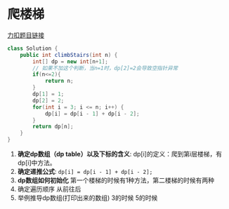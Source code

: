 # 爬楼梯

[力扣题目链接](https://leetcode-cn.com/problems/climbing-stairs/)

```java
class Solution {
    public int climbStairs(int n) {
        int[] dp = new int[n+1];
        // 如果不加这个判断，当n=1时，dp[2]=2会导致空指针异常
        if(n<=2){
            return n;
        }
        dp[1] = 1;
        dp[2] = 2;
        for(int i = 3; i <= n; i++) {
            dp[i] = dp[i - 1] + dp[i - 2];
        }
        return dp[n];
    }
}
```

1. **确定dp数组（dp table）以及下标的含义**: dp[i]的定义：爬到第i层楼梯，有dp[i]中方法。
2. **确定递推公式**: `dp[i] = dp[i - 1] + dp[i - 2];`
3. **dp数组如何初始化**  第一个楼梯的时候有1种方法，第二楼梯的时候有两种
4. 确定遍历顺序   从前往后 
5. 举例推导dp数组(打印出来的数组)  3的时候  5的时候
